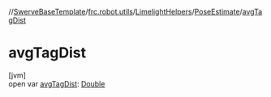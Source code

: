 //[SwerveBaseTemplate](../../../../index.md)/[frc.robot.utils](../../index.md)/[LimelightHelpers](../index.md)/[PoseEstimate](index.md)/[avgTagDist](avg-tag-dist.md)

# avgTagDist

[jvm]\
open var [avgTagDist](avg-tag-dist.md): [Double](https://kotlinlang.org/api/latest/jvm/stdlib/kotlin/-double/index.html)
